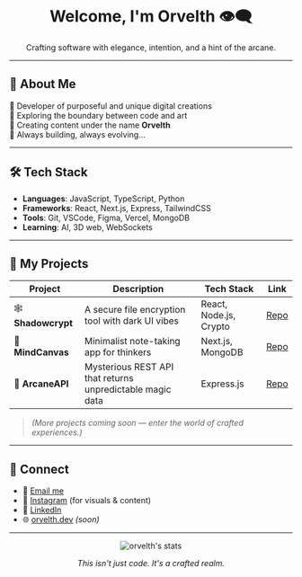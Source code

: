 <h1 align="center">Welcome, I'm Orvelth 👁️‍🗨️</h1>
<p align="center">Crafting software with elegance, intention, and a hint of the arcane.</p>

---

## 🧩 About Me

🔸 Developer of purposeful and unique digital creations  
🔸 Exploring the boundary between code and art  
🔸 Creating content under the name **Orvelth**  
🔸 Always building, always evolving...

---

## 🛠️ Tech Stack

- **Languages**: JavaScript, TypeScript, Python  
- **Frameworks**: React, Next.js, Express, TailwindCSS  
- **Tools**: Git, VSCode, Figma, Vercel, MongoDB  
- **Learning**: AI, 3D web, WebSockets

---

## 🧪 My Projects

| Project | Description | Tech Stack | Link |
|--------|-------------|------------|------|
| 🕸️ **Shadowcrypt** | A secure file encryption tool with dark UI vibes | React, Node.js, Crypto | [Repo](#) |
| 🧠 **MindCanvas** | Minimalist note-taking app for thinkers | Next.js, MongoDB | [Repo](#) |
| 🔮 **ArcaneAPI** | Mysterious REST API that returns unpredictable magic data | Express.js | [Repo](#) |

> *(More projects coming soon — enter the world of crafted experiences.)*

---

## 📡 Connect

- 📧 [Email me](mailto:orvelth.dev@gmail.com)  
- 📸 [Instagram](https://instagram.com/orvelth) (for visuals & content)  
- 🧠 [LinkedIn](https://linkedin.com/in/orvelth)  
- 🌐 [orvelth.dev](https://orvelth.dev) *(soon)*

---

<p align="center">
  <img src="https://github-readme-stats.vercel.app/api?username=orvelth&show_icons=true&theme=dark" alt="orvelth's stats" />
</p>

<p align="center"><i>This isn't just code. It's a crafted realm.</i></p>
